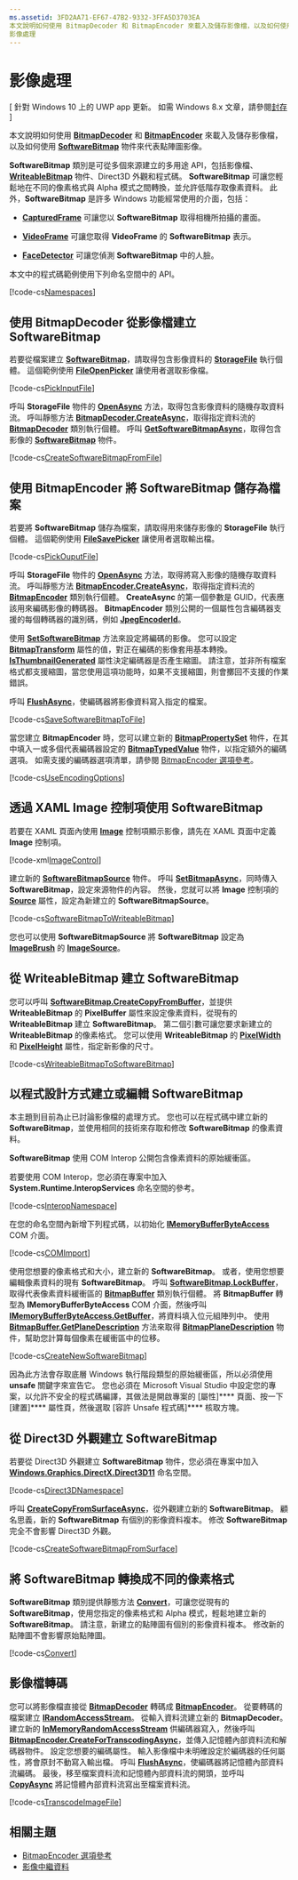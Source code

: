 ```yaml
---
ms.assetid: 3FD2AA71-EF67-47B2-9332-3FFA5D3703EA
本文說明如何使用 BitmapDecoder 和 BitmapEncoder 來載入及儲存影像檔，以及如何使用 SoftwareBitmap 物件來代表點陣圖影像。
影像處理
---
```


# 影像處理

\[ 針對 Windows 10 上的 UWP app 更新。 如需 Windows 8.x 文章，請參閱[封存](http://go.microsoft.com/fwlink/p/?linkid=619132) \]


本文說明如何使用 [**BitmapDecoder**](https://msdn.microsoft.com/library/windows/apps/br226176) 和 [**BitmapEncoder**](https://msdn.microsoft.com/library/windows/apps/br226206) 來載入及儲存影像檔，以及如何使用 [**SoftwareBitmap**](https://msdn.microsoft.com/library/windows/apps/dn887358) 物件來代表點陣圖影像。

**SoftwareBitmap** 類別是可從多個來源建立的多用途 API，包括影像檔、[**WriteableBitmap**](https://msdn.microsoft.com/library/windows/apps/br243259) 物件、Direct3D 外觀和程式碼。 **SoftwareBitmap** 可讓您輕鬆地在不同的像素格式與 Alpha 模式之間轉換，並允許低階存取像素資料。 此外，**SoftwareBitmap** 是許多 Windows 功能經常使用的介面，包括：

-   [
            **CapturedFrame**](https://msdn.microsoft.com/library/windows/apps/dn278725) 可讓您以 **SoftwareBitmap** 取得相機所拍攝的畫面。

-   [
            **VideoFrame**](https://msdn.microsoft.com/library/windows/apps/dn930917) 可讓您取得 **VideoFrame** 的 **SoftwareBitmap** 表示。

-   [
            **FaceDetector**](https://msdn.microsoft.com/library/windows/apps/dn974129) 可讓您偵測 **SoftwareBitmap** 中的人臉。

本文中的程式碼範例使用下列命名空間中的 API。

[!code-cs[Namespaces](./code/ImagingWin10/cs/MainPage.xaml.cs#SnippetNamespaces)]

## 使用 BitmapDecoder 從影像檔建立 SoftwareBitmap

若要從檔案建立 [**SoftwareBitmap**](https://msdn.microsoft.com/library/windows/apps/dn887358)，請取得包含影像資料的 [**StorageFile**](https://msdn.microsoft.com/library/windows/apps/br227171) 執行個體。 這個範例使用 [**FileOpenPicker**](https://msdn.microsoft.com/library/windows/apps/br207847) 讓使用者選取影像檔。

[!code-cs[PickInputFile](./code/ImagingWin10/cs/MainPage.xaml.cs#SnippetPickInputFile)]

呼叫 **StorageFile** 物件的 [**OpenAsync**](https://msdn.microsoft.com/library/windows/apps/br227116) 方法，取得包含影像資料的隨機存取資料流。 呼叫靜態方法 [**BitmapDecoder.CreateAsync**](https://msdn.microsoft.com/library/windows/apps/br226182)，取得指定資料流的 [**BitmapDecoder**](https://msdn.microsoft.com/library/windows/apps/br226176) 類別執行個體。 呼叫 [**GetSoftwareBitmapAsync**](https://msdn.microsoft.com/library/windows/apps/dn887332)，取得包含影像的 [**SoftwareBitmap**](https://msdn.microsoft.com/library/windows/apps/dn887358) 物件。

[!code-cs[CreateSoftwareBitmapFromFile](./code/ImagingWin10/cs/MainPage.xaml.cs#SnippetCreateSoftwareBitmapFromFile)]

## 使用 BitmapEncoder 將 SoftwareBitmap 儲存為檔案

若要將 **SoftwareBitmap** 儲存為檔案，請取得用來儲存影像的 **StorageFile** 執行個體。 這個範例使用 [**FileSavePicker**](https://msdn.microsoft.com/library/windows/apps/br207871) 讓使用者選取輸出檔。

[!code-cs[PickOuputFile](./code/ImagingWin10/cs/MainPage.xaml.cs#SnippetPickOuputFile)]

呼叫 **StorageFile** 物件的 [**OpenAsync**](https://msdn.microsoft.com/library/windows/apps/br227116) 方法，取得將寫入影像的隨機存取資料流。 呼叫靜態方法 [**BitmapEncoder.CreateAsync**](https://msdn.microsoft.com/library/windows/apps/br226211)，取得指定資料流的 [**BitmapEncoder**](https://msdn.microsoft.com/library/windows/apps/br226206) 類別執行個體。 **CreateAsync** 的第一個參數是 GUID，代表應該用來編碼影像的轉碼器。 **BitmapEncoder** 類別公開的一個屬性包含編碼器支援的每個轉碼器的識別碼，例如 [**JpegEncoderId**](https://msdn.microsoft.com/library/windows/apps/br226226)。

使用 [**SetSoftwareBitmap**](https://msdn.microsoft.com/library/windows/apps/dn887337) 方法來設定將編碼的影像。 您可以設定 [**BitmapTransform**](https://msdn.microsoft.com/library/windows/apps/br226254) 屬性的值，對正在編碼的影像套用基本轉換。 [
            **IsThumbnailGenerated**](https://msdn.microsoft.com/library/windows/apps/br226225) 屬性決定編碼器是否產生縮圖。 請注意，並非所有檔案格式都支援縮圖，當您使用這項功能時，如果不支援縮圖，則會擲回不支援的作業錯誤。

呼叫 [**FlushAsync**](https://msdn.microsoft.com/library/windows/apps/br226216)，使編碼器將影像資料寫入指定的檔案。

[!code-cs[SaveSoftwareBitmapToFile](./code/ImagingWin10/cs/MainPage.xaml.cs#SnippetSaveSoftwareBitmapToFile)]

當您建立 **BitmapEncoder** 時，您可以建立新的 [**BitmapPropertySet**](https://msdn.microsoft.com/library/windows/apps/hh974338) 物件，在其中填入一或多個代表編碼器設定的 [**BitmapTypedValue**](https://msdn.microsoft.com/library/windows/apps/hh700687) 物件，以指定額外的編碼選項。 如需支援的編碼器選項清單，請參閱 [BitmapEncoder 選項參考](bitmapencoder-options-reference.md)。

[!code-cs[UseEncodingOptions](./code/ImagingWin10/cs/MainPage.xaml.cs#SnippetUseEncodingOptions)]

## 透過 XAML Image 控制項使用 SoftwareBitmap

若要在 XAML 頁面內使用 [**Image**](https://msdn.microsoft.com/library/windows/apps/br242752) 控制項顯示影像，請先在 XAML 頁面中定義 **Image** 控制項。

[!code-xml[ImageControl](./code/ImagingWin10/cs/MainPage.xaml#SnippetImageControl)]

建立新的 [**SoftwareBitmapSource**](https://msdn.microsoft.com/library/windows/apps/dn997854) 物件。 呼叫 [**SetBitmapAsync**](https://msdn.microsoft.com/library/windows/apps/dn997856)，同時傳入 **SoftwareBitmap**，設定來源物件的內容。 然後，您就可以將 **Image** 控制項的 [**Source**](https://msdn.microsoft.com/library/windows/apps/br242760) 屬性，設定為新建立的 **SoftwareBitmapSource**。

[!code-cs[SoftwareBitmapToWriteableBitmap](./code/ImagingWin10/cs/MainPage.xaml.cs#SnippetSoftwareBitmapToWriteableBitmap)]

您也可以使用 **SoftwareBitmapSource** 將 **SoftwareBitmap** 設定為 [**ImageBrush**](https://msdn.microsoft.com/library/windows/apps/br210101) 的 [**ImageSource**](https://msdn.microsoft.com/library/windows/apps/br210105)。

## 從 WriteableBitmap 建立 SoftwareBitmap

您可以呼叫 [**SoftwareBitmap.CreateCopyFromBuffer**](https://msdn.microsoft.com/library/windows/apps/dn887370)，並提供 **WriteableBitmap** 的 **PixelBuffer** 屬性來設定像素資料，從現有的 **WriteableBitmap** 建立 **SoftwareBitmap**。 第二個引數可讓您要求新建立的 **WriteableBitmap** 的像素格式。 您可以使用 **WriteableBitmap** 的 [**PixelWidth**](https://msdn.microsoft.com/library/windows/apps/br243253) 和 [**PixelHeight**](https://msdn.microsoft.com/library/windows/apps/br243251) 屬性，指定新影像的尺寸。

[!code-cs[WriteableBitmapToSoftwareBitmap](./code/ImagingWin10/cs/MainPage.xaml.cs#SnippetWriteableBitmapToSoftwareBitmap)]

## 以程式設計方式建立或編輯 SoftwareBitmap

本主題到目前為止已討論影像檔的處理方式。 您也可以在程式碼中建立新的 **SoftwareBitmap**，並使用相同的技術來存取和修改 **SoftwareBitmap** 的像素資料。

**SoftwareBitmap** 使用 COM Interop 公開包含像素資料的原始緩衝區。

若要使用 COM Interop，您必須在專案中加入 **System.Runtime.InteropServices** 命名空間的參考。

[!code-cs[InteropNamespace](./code/ImagingWin10/cs/MainPage.xaml.cs#SnippetInteropNamespace)]

在您的命名空間內新增下列程式碼，以初始化 [**IMemoryBufferByteAccess**](https://msdn.microsoft.com/library/windows/desktop/mt297505) COM 介面。

[!code-cs[COMImport](./code/ImagingWin10/cs/MainPage.xaml.cs#SnippetCOMImport)]

使用您想要的像素格式和大小，建立新的 **SoftwareBitmap**。 或者，使用您想要編輯像素資料的現有 **SoftwareBitmap**。 呼叫 [**SoftwareBitmap.LockBuffer**](https://msdn.microsoft.com/library/windows/apps/dn887380)，取得代表像素資料緩衝區的 [**BitmapBuffer**](https://msdn.microsoft.com/library/windows/apps/dn887325) 類別執行個體。 將 **BitmapBuffer** 轉型為 **IMemoryBufferByteAccess** COM 介面，然後呼叫 [**IMemoryBufferByteAccess.GetBuffer**](https://msdn.microsoft.com/library/windows/desktop/mt297506)，將資料填入位元組陣列中。 使用 [**BitmapBuffer.GetPlaneDescription**](https://msdn.microsoft.com/library/windows/apps/dn887330) 方法來取得 [**BitmapPlaneDescription**](https://msdn.microsoft.com/library/windows/apps/dn887342) 物件，幫助您計算每個像素在緩衝區中的位移。

[!code-cs[CreateNewSoftwareBitmap](./code/ImagingWin10/cs/MainPage.xaml.cs#SnippetCreateNewSoftwareBitmap)]

因為此方法會存取底層 Windows 執行階段類型的原始緩衝區，所以必須使用 **unsafe** 關鍵字來宣告它。 您也必須在 Microsoft Visual Studio 中設定您的專案，以允許不安全的程式碼編譯，其做法是開啟專案的 [屬性]**** 頁面、按一下 [建置]**** 屬性頁，然後選取 [容許 Unsafe 程式碼]**** 核取方塊。

## 從 Direct3D 外觀建立 SoftwareBitmap

若要從 Direct3D 外觀建立 **SoftwareBitmap** 物件，您必須在專案中加入 [**Windows.Graphics.DirectX.Direct3D11**](https://msdn.microsoft.com/library/windows/apps/dn895104) 命名空間。

[!code-cs[Direct3DNamespace](./code/ImagingWin10/cs/MainPage.xaml.cs#SnippetDirect3DNamespace)]

呼叫 [**CreateCopyFromSurfaceAsync**](https://msdn.microsoft.com/library/windows/apps/dn887373)，從外觀建立新的 **SoftwareBitmap**。 顧名思義，新的 **SoftwareBitmap** 有個別的影像資料複本。 修改 **SoftwareBitmap** 完全不會影響 Direct3D 外觀。

[!code-cs[CreateSoftwareBitmapFromSurface](./code/ImagingWin10/cs/MainPage.xaml.cs#SnippetCreateSoftwareBitmapFromSurface)]

## 將 SoftwareBitmap 轉換成不同的像素格式

**SoftwareBitmap** 類別提供靜態方法 [**Convert**](https://msdn.microsoft.com/library/windows/apps/dn887362)，可讓您從現有的 **SoftwareBitmap**，使用您指定的像素格式和 Alpha 模式，輕鬆地建立新的 **SoftwareBitmap**。 請注意，新建立的點陣圖有個別的影像資料複本。 修改新的點陣圖不會影響原始點陣圖。

[!code-cs[Convert](./code/ImagingWin10/cs/MainPage.xaml.cs#SnippetConvert)]

## 影像檔轉碼

您可以將影像檔直接從 [**BitmapDecoder**](https://msdn.microsoft.com/library/windows/apps/br226176) 轉碼成 [**BitmapEncoder**](https://msdn.microsoft.com/library/windows/apps/br226206)。 從要轉碼的檔案建立 [**IRandomAccessStream**](https://msdn.microsoft.com/library/windows/apps/br241731)。 從輸入資料流建立新的 **BitmapDecoder**。 建立新的 [**InMemoryRandomAccessStream**](https://msdn.microsoft.com/library/windows/apps/br241720) 供編碼器寫入，然後呼叫 [**BitmapEncoder.CreateForTranscodingAsync**](https://msdn.microsoft.com/library/windows/apps/br226214)，並傳入記憶體內部資料流和解碼器物件。 設定您想要的編碼屬性。 輸入影像檔中未明確設定於編碼器的任何屬性，將會原封不動寫入輸出檔。 呼叫 [**FlushAsync**](https://msdn.microsoft.com/library/windows/apps/br226216)，使編碼器將記憶體內部資料流編碼。 最後，移至檔案資料流和記憶體內部資料流的開頭，並呼叫 [**CopyAsync**](https://msdn.microsoft.com/library/windows/apps/hh701827) 將記憶體內部資料流寫出至檔案資料流。

[!code-cs[TranscodeImageFile](./code/ImagingWin10/cs/MainPage.xaml.cs#SnippetTranscodeImageFile)]

## 相關主題

* [BitmapEncoder 選項參考](bitmapencoder-options-reference.md)
* [影像中繼資料](image-metadata.md)
 

 






<!--HONumber=Mar16_HO1-->


